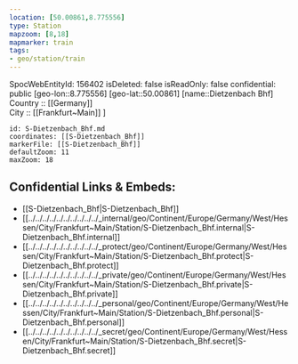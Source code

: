 ```yaml
---
location: [50.00861,8.775556] 
type: Station 
mapzoom: [8,18] 
mapmarker: train 
tags:
- geo/station/train
---
```

SpocWebEntityId: 156402
isDeleted: false
isReadOnly: false
confidential: public
[geo-lon::8.775556] 
[geo-lat::50.00861] 
[name::Dietzenbach Bhf] 
Country :: [[Germany]]  
City :: [[Frankfurt~Main]] ] 


```leaflet
id: S-Dietzenbach_Bhf.md
coordinates: [[S-Dietzenbach_Bhf]] 
markerFile: [[S-Dietzenbach_Bhf]] 
defaultZoom: 11 
maxZoom: 18
```


## Confidential Links & Embeds: 
- [[S-Dietzenbach_Bhf|S-Dietzenbach_Bhf]] 
- [[../../../../../../../../../../_internal/geo/Continent/Europe/Germany/West/Hessen/City/Frankfurt~Main/Station/S-Dietzenbach_Bhf.internal|S-Dietzenbach_Bhf.internal]] 
- [[../../../../../../../../../../_protect/geo/Continent/Europe/Germany/West/Hessen/City/Frankfurt~Main/Station/S-Dietzenbach_Bhf.protect|S-Dietzenbach_Bhf.protect]] 
- [[../../../../../../../../../../_private/geo/Continent/Europe/Germany/West/Hessen/City/Frankfurt~Main/Station/S-Dietzenbach_Bhf.private|S-Dietzenbach_Bhf.private]] 
- [[../../../../../../../../../../_personal/geo/Continent/Europe/Germany/West/Hessen/City/Frankfurt~Main/Station/S-Dietzenbach_Bhf.personal|S-Dietzenbach_Bhf.personal]] 
- [[../../../../../../../../../../_secret/geo/Continent/Europe/Germany/West/Hessen/City/Frankfurt~Main/Station/S-Dietzenbach_Bhf.secret|S-Dietzenbach_Bhf.secret]] 
